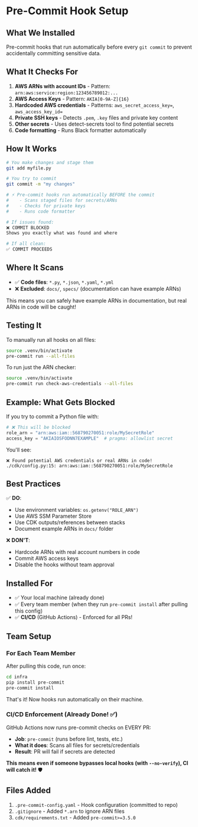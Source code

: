 # Pre-Commit Hook Setup

## What We Installed

Pre-commit hooks that run automatically before every `git commit` to prevent accidentally committing sensitive data.

## What It Checks For

1. **AWS ARNs with account IDs** - Pattern: `arn:aws:service:region:123456789012:...`
2. **AWS Access Keys** - Pattern: `AKIA[0-9A-Z]{16}`
3. **Hardcoded AWS credentials** - Patterns: `aws_secret_access_key=`, `aws_access_key_id=`
4. **Private SSH keys** - Detects `.pem`, `.key` files and private key content
5. **Other secrets** - Uses detect-secrets tool to find potential secrets
6. **Code formatting** - Runs Black formatter automatically

## How It Works

```bash
# You make changes and stage them
git add myfile.py

# You try to commit
git commit -m "my changes"

# ⚡ Pre-commit hooks run automatically BEFORE the commit
#    - Scans staged files for secrets/ARNs
#    - Checks for private keys
#    - Runs code formatter

# If issues found:
❌ COMMIT BLOCKED
Shows you exactly what was found and where

# If all clean:
✅ COMMIT PROCEEDS
```

## Where It Scans

- ✅ **Code files**: `*.py`, `*.json`, `*.yaml`, `*.yml`
- ❌ **Excluded**: `docs/`, `specs/` (documentation can have example ARNs)

This means you can safely have example ARNs in documentation, but real ARNs in code will be caught!

## Testing It

To manually run all hooks on all files:
```bash
source .venv/bin/activate
pre-commit run --all-files
```

To run just the ARN checker:
```bash
source .venv/bin/activate
pre-commit run check-aws-credentials --all-files
```

## Example: What Gets Blocked

If you try to commit a Python file with:
```python
# ❌ This will be blocked
role_arn = "arn:aws:iam::568790270051:role/MySecretRole"
access_key = "AKIAIOSFODNN7EXAMPLE"  # pragma: allowlist secret
```

You'll see:
```
❌ Found potential AWS credentials or real ARNs in code!
./cdk/config.py:15: arn:aws:iam::568790270051:role/MySecretRole
```

## Best Practices

✅ **DO**:
- Use environment variables: `os.getenv("ROLE_ARN")`
- Use AWS SSM Parameter Store
- Use CDK outputs/references between stacks
- Document example ARNs in `docs/` folder

❌ **DON'T**:
- Hardcode ARNs with real account numbers in code
- Commit AWS access keys
- Disable the hooks without team approval

## Installed For

- ✅ Your local machine (already done)
- ✅ Every team member (when they run `pre-commit install` after pulling this config)
- ✅ **CI/CD** (GitHub Actions) - Enforced for all PRs!

## Team Setup

### For Each Team Member

After pulling this code, run once:
```bash
cd infra
pip install pre-commit
pre-commit install
```

That's it! Now hooks run automatically on their machine.

### CI/CD Enforcement (Already Done! ✅)

GitHub Actions now runs pre-commit checks on EVERY PR:
- **Job**: `pre-commit` (runs before lint, tests, etc.)
- **What it does**: Scans all files for secrets/credentials
- **Result**: PR will fail if secrets are detected

**This means even if someone bypasses local hooks (with `--no-verify`), CI will catch it!** 🛡️

## Files Added

1. `.pre-commit-config.yaml` - Hook configuration (committed to repo)
2. `.gitignore` - Added `*.arn` to ignore ARN files
3. `cdk/requirements.txt` - Added `pre-commit>=3.5.0`
